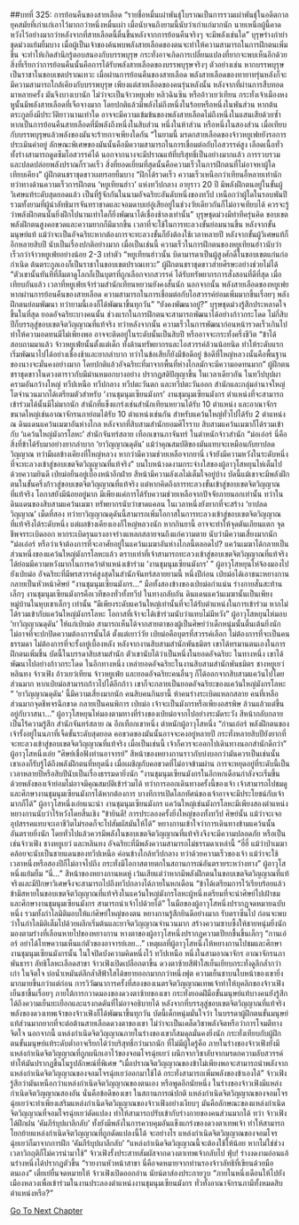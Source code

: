 ##บทที่ 325: การย้อนคืนของสายเลือด
“รายชื่อหมื่นเผ่าพันธุ์โบราณเป็นการรวมเผ่าพันธุ์ในอดีตกาล ยุคสมัยที่เก่าแก่เอาไว้มากกว่าหนึ่งหมื่นเผ่า เมื่อนับจนถึงยามนี้นับว่าเก่าแก่มากนัก นายเหนือผู้นี้คาดหวังไว้อย่างมากว่าหลังจากที่สายเลือดนี้ตื่นขึ้นหลังจากการย้อนคืนจริงๆ จะมีพลังเช่นใด”
บุรุษร่างกำยำชุดม่วงแย้มยิ้มบาง
เมื่อผู้เป็นเจ้าของค้นพบพลังสายเลือดของตนจะทำให้ความสามารถในการฝึกตนเพิ่มขึ้น จะทำให้เกิดสำนึกรู้ตอบสนองกับบรรพบุรุษ กระทั่งอาจเกิดการเปลี่ยนแปลงที่ยากจะพบเห็นอีกด้วย
สิ่งที่เรียกว่าการย้อนคืนนั้นคือการได้รับพลังสายเลือดของบรรพบุรุษจริงๆ
ตัวอย่างเช่น หากบรรพบุรุษเป็นราชาในขอบเขตปราณเทวะ เมื่อผ่านการย้อนคืนของสายเลือด พลังสายเลือดของทายาทรุ่นหลังก็จะมีความสามารถใกล้เคียงกับบรรพบุรุษ
เพียงแต่สายเลือดของคนรุ่นหลังนั้น หลังจากที่ผ่านการสืบทอดมาหลายครั้ง มันจึงบางเบานัก
ไม่ว่าจะเป็นจ้าวหยูเฟย หลิวฉินซิน หรืออ้าวเยว่เทียน กระทั่งเจ้าเมืองหงหูนั้นมีพลังสายเลือดที่เจือจางมาก โดยปกติแล้วมีพลังไม่ถึงหนึ่งในร้อยหรือหนึ่งในพันส่วน หากต้นตระกูลยิ่งมีประวัติยาวนานเท่าใด อาจจะมีความเข้มข้นของพลังสายเลือดไม่ถึงหนึ่งในแสนเสียด้วยซ้ำ
หากเป็นการย้อนคืนสายเลือดที่มีพลังถึงหนึ่งในสิบส่วน หนึ่งในห้าส่วน หรือหนึ่งในสองส่วน เมื่อเทียบกับบรรพบุรุษแล้วพลังของมันจะร้ายกาจเพียงใดกัน
“ในยามนี้ มรดกสายเลือดของจ้าวหยูเฟยยังรอการประเมินค่าอยู่ ลักษณะพิเศษของมันนั้นคือมีความสามารถในการเชื่อมต่อกับไอสวรรค์สูง เลือดเนื้อทั่วทั้งร่างสามารถดูดซึมไอสวรรค์ได้ นอกจากนางจะมีปราณแท้ที่บริสุทธิ์เป็นอย่างมากแล้ว การรวบรวมและปลดปล่อยพลังปราณก็รวดเร็ว สิ่งที่ยอดเยี่ยมที่สุดนั้นคือความเร็วในการฝึกตนที่ไม่อาจหาผู้ใดเทียบเคียง”
ผู้ฝึกตนชราชุดขาวเผยรอยยิ้มบาง
“ฝึกได้รวดเร็ว ความเร็วเหนือกว่าเทียนอี้หลายเท่านัก ทว่าทางด้านความเร็วการฝึกตน ‘หยูเทียนฮ่าว’ แห่งทวีปกลาง อายุราว 20 ปี มีพลังฝึกตนอยู่ในขั้นผู้วิเศษแท้ระดับสุดยอดแล้ว เป็นที่รู้จักกันในนามอัจฉริยะอันดับหนึ่งของทวีป เหนือกว่าผู้ใดในรอบพันปี รวมทั้งยามที่ผู้นำลัทธิมารจันทราชาดและจอมดาบเย่อู๋เสียอยู่ในช่วงวัยเดียวกันก็ไม่อาจเทียบได้ ควรจะรู้ว่าพลังฝึกตนนั้นยิ่งฝึกไปนานเท่าใดก็ยิ่งพัฒนาได้เชื่องช้าลงเท่านั้น”
บุรุษชุดม่วงมีท่าทีครุ่นคิด
ขอบเขตพลังฝึกตนสูงคอขวดและความยากก็มีมากขึ้น เวลาที่จะใช้ในการทะลวงขั้นย่อมนานขึ้น
หลังจากขั้นมนุษย์แท้ แม้ว่าจะเป็นอัจฉริยะหากต้องการจะทะลวงขั้นก็ยังต้องใช้เวลาหลายปี หลังจากขั้นผู้วิเศษแท้ก็อีกหลายสิบปี นับเป็นเรื่องปกติอย่างมาก
เมื่อเป็นเช่นนี้ ความเร็วในการฝึกตนของหยูเทียนฮ่าวนับว่าเร็วกว่าจ้าวหยูเฟ่ยอย่างน้อย 2-3 เท่าตัว
“หยูเทียนฮ่าวนั้น บิดามารดาเป็นผู้สูงศักดิ์ในขอบเขตแก่นก่อกำเนิด ต้นตระกูลเองก็เป็นราชาในขอบเขตปราณเทวะ” ผู้ฝึกตนชราชุดขาวส่ายศีรษะอย่างช่วยไม่ได้ “ตัวเขานั้นทันทีที่ลืมตาดูโลกก็เป็นบุตรที่ถูกเลือกจากสวรรค์ ได้รับทรัพยากรการสั่งสอนที่ดีที่สุด เมื่อเทียบกันแล้ว เวลาที่หยูเฟ่ยเจ้าร่วมสำนักเทียนหยวนยังคงสั้นนัก นอกจากนั้น พลังสายเลือดของหยูเฟย หากผ่านการย้อนคืนของสายเลือด ความสามารถในการเชื่อมต่อกับไอสวรรค์ย่อมเพิ่มมากขึ้นเรื่อยๆ พลังฝึกตนย่อมพัฒนา ทว่ายามนี้เองก็ได้พัฒนาขึ้นทุกวัน”
“ยังคงพัฒนาอยู่?”
บุรุษชุดม่วงรู้สึกประหลาดใจขึ้นในที่สุด
ยอดอัจฉริยะบางคนนั้น ช่วงแรกในการฝึกตนจะสามารถพัฒนาได้อย่างก้าวกระโดด ไม่กี่สิบปีก็บรรลุสู่ขอบเขตจิตวิญญาณที่แท้จริง
ทว่าหลังจากนั้น ความเร็วในการพัฒนาก่อนหน้ารวดเร็วเกินไป ทำให้ความอดทนมีไม่เพียงพอ อาจจะติดอยู่ในระดับนั้นเป็นสิบปี หรืออาจจะกระทั่งครึ่งชีวิต
“ข้าได้สอบถามมาแล้ว จ้าวหยูเฟ่ยนั้นตั้งแต่เด็ก ทั้งด้านทรัพยากรและไอสวรรค์ล้วนน้อยนิด ทำให้ระดับแรกเริ่มพัฒนาไปได้อย่างเชื่องช้าและยากลำบาก ทว่าในข้อเสียก็ยังมีข้อดีอยู่ ข้อดีที่ใหญ่หลวงนั้นคือพื้นฐานของนางจะมั่นคงอย่างมาก โดยปกติแล้วอัจฉริยะที่มาจากพื้นที่ห่างไกลมักจะมีความอดทนมาก”
ผู้ฝึกตนชราชุดขาวในดวงตาราวกับมีม่านหมอกบางอย่าง ปรากฏสติปัญญาขึ้น
ในเวลาเดียวกัน
ในทวีปบุปผาครามอันกว้างใหญ่ ทวีปเหนือ ทวีปกลาง ทวีปตะวันตก และทวีปตะวันออก สำนักและกลุ่มอำนาจใหญ่โตจำนวนมากได้เตรียมตัวสำหรับ ‘งานชุมนุมเซียนมังกร’
งานชุมนุมเซียนมังกร ตำแหน่งที่จะสามารถเข้าร่วมได้นั้นมีไม่มากนัก
สำนักที่แข็งแกร่งเช่นสำนักเทียนหยวนได้รับ 10 ตำแหน่ง
และอาณาจักรขนาดใหญ่เช่นอาณาจักรนภาย่อมได้รับ 10 ตำแหน่งเช่นกัน
สำหรับแคว้นใหญ่ทั่วไปได้รับ 2 ตำแหน่ง
ณ ดินแดนแคว้นเมฆาอันห่างไกล
หลังจากที่สิบสามสำนักยอมศิโรราบ สิบสามแคว้นเมฆาก็ได้รวมเข้ากับ ‘แคว้นใหญ่มังกรโลหะ’
สำนักจันทร์สลาย เทือกเขานภาจันทร์
ในตำหนักจ้าวสำนัก
“ม่อเอ๋อร์ นี่คือสิ่งที่ข้าได้รับมาอย่างยากลำบาก ‘ยาวิญญาณดุดัน’ แม้ว่าคุณสมบัติของมันแทบจะเหมือนกับยาปลดวิญญาณ ทว่ามีผลข้างเคียงที่ใหญ่หลวง หากว่ามีความช่วยเหลือจากยานี่ เจ้ายังมีความหวังในระดับหนึ่งที่จะทะลวงเข้าสู่ขอบเขตจิตวิญญาณที่แท้จริง”
บนใบหน้างดงามกระจ่างใสของผู้อาวุโสหยุนไห่เต็มไปด้วยความยินดี
เป่ยม่อยืนอยู่เบื้องหน้าอีกฝ่าย สีหน้ามีความลังเลไม่เต็มใจอยู่บ้าง
บัดนี้แม้เขาจะมีพลังฝึกตนในขั้นครึ่งก้าวสู่ขอบเขตจิตวิญญาณที่แท้จริง แต่หากคิดถึงการทะลวงขั้นเข้าสู่ขอบเขตจิตวิญญาณที่แท้จริง โอกาสยังมีน้อยอยู่มาก มีเพียงแค่การได้รับความช่วยเหลือจากปัจจัยภายนอกเท่านั้น
ทว่าในดินแดนของสิบสามแคว้นเมฆา ทรัพยากรนับว่าขาดแคลน ในเวลาหนึ่งยังยากที่จะสร้าง ‘ยาปลดวิญญาณ’ เม็ดที่สอง
ทว่ายาวิญญาณดุดันนี้สามารถเพิ่มโอกาสในการทะลวงเข้าสู่ขอบเขตจิตวิญญาณที่แท้จริงได้ระดับหนึ่ง แต่ผลข้างเคียงเองก็ใหญ่หลวงนัก
หากกินยานี้ อาจจะทำให้จุดตันเถียนแตก จุดชีพจรระเบิดออก หากระเบิดรุนแรงอาจร่างแหลกสลายจนถึงแก่ความตาย นับว่ามีความเสี่ยงมากนัก
“ม่อเอ๋อร์ หรือว่าเจ้าต้องการที่จะอาศัยอยู่ในแคว้นเมฆาอันห่างไกลนี้ตลอดไป? แคว้นเมฆาได้กลายเป็นส่วนหนึ่งของแคว้นใหญ่มังกรโลหะแล้ว ตราบเท่าที่เจ้าสามารถทะลวงเข้าสู่ขอบเขตจิตวิญญาณที่แท้จริงได้ย่อมมีความหวังมากในการคว้าตำแหน่งเข้าร่วม ‘งานชุมนุมเซียนมังกร’ ”
ผู้อาวุโสหยุนไห่จ้องมองไปยังเป่ยม่อ อัจฉริยะที่มีพรสวรรค์สูงสุดในสำนักจันทร์สลายยามนี้
หนึ่งปีก่อน เป่ยม่อได้เอาชนะหยางกาน กลายเป็นหัวหน้าศิษย์
“งานชุมนุมเซียนมังกร...”
มือทั้งสองข้างของเป่ยม่อกำแน่น ร่างกายสั่นสะท้านเล็กๆ
งานชุมนุมเซียนมังกรคือเวทีของทั่วทั้งทวีป ในทางกลับกัน ดินแดนแคว้นเมฆานั้นเป็นเพียงหมู่บ้านในหุบเขาเล็กๆ เท่านั้น
“มีเพียงระดับแคว้นใหญ่เท่านั้นที่จะได้รับตำแหน่งในการเข้าร่วม หากไม่ได้รวมเข้ากับแคว้นใหญ่มังกรโลหะ โอกาสที่เจ้าจะได้เข้าร่วมนับว่าแทบไม่มีหวัง”
ผู้อาวุโสหยุนไห่มอบ ‘ยาวิญญาณดุดัน’ ให้แก่เป่ยม่อ
สามารถเห็นได้จากสายตาของผู้เป็นศิษย์ว่าเด็กหนุ่มนั้นตื่นเต้นยิ่งนัก ไม่อาจที่จะปกปิดความต้องการนั้นได้
ตั้งแต่เยาว์วัย เป่ยม่อคือบุตรที่สวรรค์เลือก ไม่ต้องการที่จะเป็นคนธรรมดา ไม่ต้องการที่จะรั้งอยู่เบื้องหลัง
หลังจากงานสิบสามสำนักพันธมิตร เขาได้ทรมานตนเองในการฝึกตนเพิ่มขึ้น บัดนี้ในบรรดาสิบสามสำนัก ตัวเขานับได้ว่าเป็นหนึ่งในยอดอัจฉริยะ
ในทางหนึ่ง เขาได้พัฒนาไปอย่างก้าวกระโดด
ในอีกทางหนึ่ง เหล่ายอดอัจฉริยะในงานสิบสามสำนักพันธมิตร ชางหยูเยว่ หลินทง จ้าวเฟิง อ้าวเยว่เทียน จ้าวหยูเฟ่ย และยอดอัจฉริยะคนอื่นๆ ก็ได้ออกจากสิบสามแคว้นไปโดยส่วนมาก
หากเป่ยม่อสามารถก้าวไปได้อีกก้าว เขาก็จะกลายเป็นยอดอัจฉริยะของแคว้นใหญ่มังกรโลหะ
“ ‘ยาวิญญาณดุดัน’ นี้มีความเสี่ยงมากนัก คนสิบคนกินยานี้ ห้าคนร่างระเบิดแหลกสลาย คนที่เหลือส่วนมากจุดชีพจรฉีกขาด กลายเป็นคนพิการ เป่ยม่อ เจ้าจะเป็นมังกรหรือเพียงอสรพิษ ล้วนแล้วแต่ขึ้นอยู่กับวาสนา...”
ผู้อาวุโสหยุนไห่มองตามทางที่ร่างของเป่ยม่อจากไปอย่างระมัดระวัง สีหน้ากลับกลายเป็นไร้ความรู้สึก
สำนักจันทร์สลาย
ณ อีกเทือกเขาหนึ่ง ตำหนักผู้อาวุโสหนึ่ง
“ก่านเอ๋อร์ พลังฝึกตนของเจ้ารั้งอยู่ในนภาที่เจ็ดขั้นระดับสุดยอด คอขวดของมันนั้นอาจจะคงอยู่หลายปี กระทั่งหลายสิบปียังยากที่จะทะลวงเข้าสู่ขอบเขตจิตวิญญาณที่แท้จริง เมื่อเป็นเช่นนี้ เจ้าก็ควรจะออกไปเดินทางนอกสำนักดีกว่า”
ผู้อาวุโสหนึ่งเอ่ย
“ศิษย์เชื่อฟังท่านอาจารย์”
สีหน้าของหยางกานราวกับบ่งบอกว่ามันควรเป็นเช่นนั้น
เขาเองก็รับรู้ได้ถึงพลังฝึกตนที่หยุดนิ่ง เมื่อเผชิญกับคอขวดที่ไม่อาจข้ามผ่าน การจะหยุดอยู่ที่ระดับนี้เป็นเวลาหลายปีหรือสิบปีนับเป็นเรื่องธรรมดายิ่งนัก
“งานชุมนุมเซียนมังกรในอีกหกเดือนกำลังจะเริ่มขึ้น ด้วยพลังของเจ้าย่อมไม่อาจมีคุณสมบัติเข้าร่วมได้ ทว่าการออกเดินทางครั้งนี้ของเจ้า เจ้าสามารถไปชมดูและศึกษางานชุมนุมเซียนมังกรได้หากต้องการ บางทีการเปิดโลกทัศน์ของเจ้าอาจจะมีประโยชน์กับเจ้ามากก็ได้”
ผู้อาวุโสหนึ่งเอ่ยแนะนำ
งานชุมนุมเซียนมังกร แคว้นใหญ่เช่นมังกรโลหะมีเพียงสองตำแหน่ง หยางกานนับว่าไร้หวังโดยสิ้นเชิง
“ข้ายินดี! การประลองครั้งยิ่งใหญ่ของทั้งทวีป ศิษย์นั้น แม้ว่าจะเจออุปสรรคแทบจะเอาชีวิตไม่รอดก็จะไปสัมผัสมันให้ได้”
หยางกานเข้าใจว่าการเดินทางข้ามแคว้นนั้นอันตรายยิ่งนัก
โดยทั่วไปแล้วควรมีพลังในขอบเขตจิตวิญญาณที่แท้จริงจึงจะมีความปลอดภัย หรือเป็นเช่นจ้าวเฟิง ชางหยูเยว่ และหลินทง อัจฉริยะที่มีพลังความสามารถไม่ธรรมดาเหล่านี้
“ฮี่ฮี่ แม้ว่าป่าเมฆาคล้อยจะนับเป็นชายแดนของทวีปเหนือ ค่อนข้างใกล้ทวีปกลาง ทว่าด้วยความเร็วของเจ้า แม้ว่าจะใช้เวลาหนึ่งหรือสองปีก็ไม่อาจไปถึง กระทั่งมีโอกาสตายตกในสถานการณ์อันตรายระหว่างทาง”
ผู้อาวุโสหนึ่งแย้มยิ้ม
“นี่...”
สีหน้าของหยางกานหดหู่ เว้นเสียแต่ว่าหากมีพลังฝึกตนในขอบเขตจิตวิญญาณที่แท้จริงและมีปักษาวิเศษจึงจะสามารถไปถึงทวีปกลางได้ภายในหกเดือน
“ข้าได้เตรียมการไว้เรียบร้อยแล้ว ข้ามีสหายในขอบเขตจิตวิญญาณที่แท้จริงในแคว้นใหญ่มังกรโลหะผู้หนึ่งเตรียมที่จะนำศิษย์ไปเฝ้าชมและศึกษางานชุมนุมเซียนมังกร สามารถนำเจ้าไปด้วยได้”
ในมือของผู้อาวุโสหนึ่งปรากฏจดหมายฉบับหนึ่ง รวมทั้งกำไลมิติมอบให้แก่ศิษย์ใหญ่ของตน
หยางกานรู้สึกยินดีอย่างมาก รับตราซิ่นไป ก่อนจะพบว่าในกำไลมิติเต็มไปด้วยผลึกเริ่มต้นและยาจิตวิญญาณจำนวนมาก สร้างความซาบซึ้งให้ชายหนุ่มยิ่งนัก
มองตามร่างที่เลือนหายไปของหยางกาน หางตาของผู้อาวุโสหนึ่งปรากฏความเปียกชื้นขึ้นเล็กๆ “กานเอ๋อร์ อย่าได้โทษความเห็นแก่ตัวของอาจารย์เลย...”
เหตุผลที่ผู้อาวุโสหนึ่งให้หยางกานไปชมและศึกษางานชุมนุมเซียนมังกรนั้น ในใจปิดบังความคิดหนึ่งไว้
ทวีปเหนือ
หนึ่งในสามอาณาจักร อาณาจักรนภา
พันธารา ลัทธิโลหะเลือดสาขา
จ้าวเฟิงเปิดเปลือกตาขึ้น ดวงตาซ้ายสีฟ้าใสเย็นเยียบกระทั่งดูลึกล้ำกว่าเก่า
ในจิตใจ บ่อน้ำเหมันต์ลึกล้ำสีฟ้าใสได้ขยายออกมากกว่าหนึ่งฟุต
ความเย็นชาบนใบหน้าของเขายิ่งมากมายขึ้นกว่าแต่ก่อน
การวิวัฒนาการครั้งที่สองของเนตรจิตวิญญาณเทพเจ้าทำให้บุคลิกของจ้าวเฟิงเย็นชาขึ้นเรื่อยๆ
ภายใต้การกวาดมองของดวงตาซ้ายของเขา กระทั่งยอดฝีมือขั้นมนุษย์แท้บางคนยังรู้สึกได้ถึงความเย็นยะเยือกและแรงกดดันที่ไม่อาจอธิบายได้
หลังจากที่บรรลุสู่ขอบเขตจิตวิญญาณที่แท้จริง พลังของดวงเทพเจ้าของจ้าวเฟิงก็ได้พัฒนาขึ้นทุกวัน
บัดนี้เด็กหนุ่มมั่นใจว่า ในบรรดาผู้ฝึกตนขั้นมนุษย์แท้ส่วนมากยากที่จะต่อต้านสายเลือดดวงตาของเขา ไม่ว่าจะเป็นเคล็ดวิชาพลังจิตหรือว่าการโจมตีทางจิตใจ
นอกจากนี้
แหล่งกำเนิดจิตวิญญาณภายในร่างของเขาก็สมดุลมั่นคงยิ่งนัก กระทั่งเทียบกับผู้ฝึกตนขั้นมนุษย์แท้ระดับต่ำอาจเรียกได้ว่าบริสุทธิ์กว่ามากนัก
ที่ไม่มีผู้ใดรู้คือ ภายในร่างของจ้าวเฟิงยังมีแหล่งกำเนิดจิตวิญญาณที่ถูกผนึกเอาไว้ของจอมโจรฉุ่ยเยว่
ผนึกจากวิชาลับจากมรดกความลับสวรรค์ทำให้มันปรากฏขึ้นในรูปลักษณ์ที่พิเศษ
“เมื่อปราณจิตวิญญาณของข้าไม่เพียงพอจะสามารถนำพลังจากแหล่งกำเนิดจิตวิญญาณของจอมโจรฉุ่ยเยว่ออกมาใช้ได้ กระทั่งสามารถเพิ่มพลังของข้าเองได้”
จ้าวเฟิงรู้สึกว่ามันเหนือกว่าแหล่งกำเนิดจิตวิญญาณของตนเอง
หรือพูดอีกนัยหนึ่ง
ในร่างของจ้าวเฟิงมีแหล่งกำเนิดจิตวิญญาณสองอัน นั่นคือข้อดีของเขา
ในสถานการณ์ปกติ แหล่งกำเนิดจิตวิญญาณของจอมโจรฉุ่ยเยว่จะทำเพียงเสริมแหล่งกำเนิดจิตวิญญาณของจ้าวเฟิงอย่างเงียบๆ มันคือลักษณะของแหล่งกำเนิดจิตวิญญาณที่จอมโจรฉุ่ยเยว่ดัดแปลง ทำให้สามารถปรับเข้ากับร่างกายของคนส่วนมากได้
ทว่า
จ้าวเฟิงได้ฝึกฝน ‘คัมภีร์บุปผาลึกลับ’ ทั้งยังมีพลังในการควบคุมอันแข็งแกร่งของดวงตาเทพเจ้า ทำให้สามารถโยกย้ายแหล่งกำเนิดจิตวิญญาณที่ถูกดัดแปลงนี้ได้
จะอย่างไร แหล่งกำเนิดจิตวิญญาณของจอมโจรฉุ่ยเยว่ก็มาจากการฝึก ‘คัมภีร์บุปผาลึกลับ’
“แหล่งกำเนิดจิตวิญญาณนี้จะต้องใช้ให้น้อย หากไม่ใช่ช่วงเวลาวิกฤติก็ไม่ควรนำมาใช้”
จ้าวเฟิงรั้งประสาทสัมผัสจากดวงตาเทพเจ้ากลับไป
ฟุ่บ!
ร่างงดงามอ่อนแอ้นร่างหนึ่งได้ปรากฏตัวขึ้น
“รายงานหัวหน้าสาขา นี่คือจดหมายจากท่านรองจ้าวลัทธิที่เขียนด้วยมือตนเอง”
เตี๋ยเย่ยื่นจดหมายให้
จ้าวเฟิงเปิดออกอ่าน นัยน์ตาส่องประกายวูบ “ภายในหนึ่งเดือนให้ไปยังเมืองหลวงเพื่อเข้าร่วมในงานประลองตำแหน่งงานชุมนุมเซียนมังกร ทั่วทั้งอาณาจักรนภามีทั้งหมดสิบตำแหน่งหรือ?”


[Go To Next Chapter]( ./105.md)